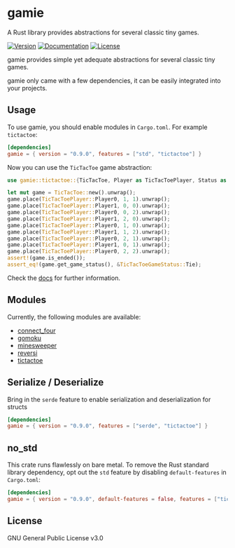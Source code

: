 # gamie
A Rust library provides abstractions for several classic tiny games.

[![Version](https://img.shields.io/crates/v/gamie.svg?style=flat)](https://crates.io/crates/gamie)
[![Documentation](https://img.shields.io/badge/docs-release-brightgreen.svg?style=flat)](https://docs.rs/gamie)
[![License](https://img.shields.io/crates/l/gamie.svg?style=flat)](https://github.com/EAimTY/gamie/blob/master/LICENSE)

gamie provides simple yet adequate abstractions for several classic tiny games.

gamie only came with a few dependencies, it can be easily integrated into your projects.

## Usage
To use gamie, you should enable modules in `Cargo.toml`. For example `tictactoe`:

```toml
[dependencies]
gamie = { version = "0.9.0", features = ["std", "tictactoe"] }
```

Now you can use the `TicTacToe` game abstraction:

```rust
use gamie::tictactoe::{TicTacToe, Player as TicTacToePlayer, Status as TicTacToeGameStatus};

let mut game = TicTacToe::new().unwrap();
game.place(TicTacToePlayer::Player0, 1, 1).unwrap();
game.place(TicTacToePlayer::Player1, 0, 0).unwrap();
game.place(TicTacToePlayer::Player0, 0, 2).unwrap();
game.place(TicTacToePlayer::Player1, 2, 0).unwrap();
game.place(TicTacToePlayer::Player0, 1, 0).unwrap();
game.place(TicTacToePlayer::Player1, 1, 2).unwrap();
game.place(TicTacToePlayer::Player0, 2, 1).unwrap();
game.place(TicTacToePlayer::Player1, 0, 1).unwrap();
game.place(TicTacToePlayer::Player0, 2, 2).unwrap();
assert!(game.is_ended());
assert_eq!(game.get_game_status(), &TicTacToeGameStatus::Tie);
```

Check the [docs](https://docs.rs/gamie) for further information.

## Modules
Currently, the following modules are available:

- [connect_four](https://docs.rs/gamie/*/gamie/connect_four)
- [gomoku](https://docs.rs/gamie/*/gamie/gomoku)
- [minesweeper](https://docs.rs/gamie/*/gamie/minesweeper)
- [reversi](https://docs.rs/gamie/*/gamie/reversi)
- [tictactoe](https://docs.rs/gamie/*/gamie/tictactoe)

## Serialize / Deserialize
Bring in the `serde` feature to enable serialization and deserialization for structs

```toml
[dependencies]
gamie = { version = "0.9.0", features = ["serde", "tictactoe"] }
```

## no_std
This crate runs flawlessly on bare metal.
To remove the Rust standard library dependency, opt out the `std` feature by disabling `default-features` in `Cargo.toml`:

```toml
[dependencies]
gamie = { version = "0.9.0", default-features = false, features = ["tictactoe"] }
```

## License
GNU General Public License v3.0
